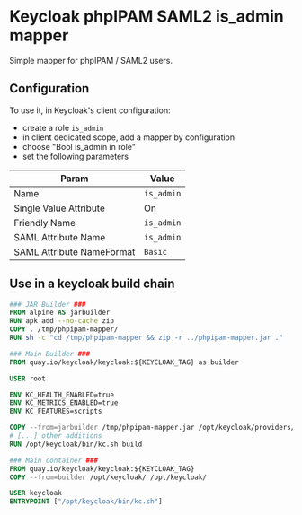 # Keycloak phpIPAM SAML2 is_admin mapper

Simple mapper for phpIPAM / SAML2 users.

## Configuration

To use it, in Keycloak's client configuration:
* create a role `is_admin`
* in client dedicated scope, add a mapper by configuration
* choose "Bool is_admin in role"
* set the following parameters  

| Param                     | Value      |
|---------------------------|------------|
| Name                      | `is_admin` |
| Single Value Attribute    | On         |
| Friendly Name             | `is_admin` |
| SAML Attribute Name       | `is_admin` |
| SAML Attribute NameFormat | `Basic`    |


## Use in a keycloak build chain

```Dockerfile
### JAR Builder ###
FROM alpine AS jarbuilder
RUN apk add --no-cache zip
COPY . /tmp/phpipam-mapper/
RUN sh -c "cd /tmp/phpipam-mapper && zip -r ../phpipam-mapper.jar ."

### Main Builder ###
FROM quay.io/keycloak/keycloak:${KEYCLOAK_TAG} as builder

USER root

ENV KC_HEALTH_ENABLED=true
ENV KC_METRICS_ENABLED=true
ENV KC_FEATURES=scripts

COPY --from=jarbuilder /tmp/phpipam-mapper.jar /opt/keycloak/providers/
# [...] other additions
RUN /opt/keycloak/bin/kc.sh build

### Main container ###
FROM quay.io/keycloak/keycloak:${KEYCLOAK_TAG}
COPY --from=builder /opt/keycloak/ /opt/keycloak/

USER keycloak
ENTRYPOINT ["/opt/keycloak/bin/kc.sh"]

```